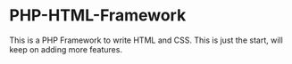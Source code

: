# PHP-HTML-Framework
This is a PHP Framework to write HTML and CSS. This is just the start, will keep on adding more features.
